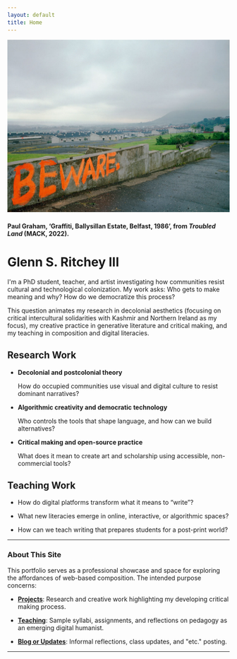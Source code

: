 ```yaml
---
layout: default
title: Home
---
```


<img title="Paul Graham, ‘Graffiti, Ballysillan Estate, Belfast, 1986’, from Troubled Land (MACK, 2022)." alt="Graffitti reading 'BEWARE' on the wall of a housing estate in Belfast, NI, taken by Paul Graham in 1986." src="assets/images/graham-beware.jpg" width="800">

#### Paul Graham, ‘Graffiti, Ballysillan Estate, Belfast, 1986’, from _Troubled Land_ (MACK, 2022).

# Glenn S. Ritchey III

I'm a PhD student, teacher, and artist investigating how communities resist cultural and technological colonization. My work asks: Who gets to make meaning and why? How do we democratize this process?

This question animates my research in decolonial aesthetics (focusing on critical intercultural solidarities with Kashmir and Northern Ireland as my focus), my creative practice in generative literature and critical making, and my teaching in composition and digital literacies.

## Research Work

- __Decolonial and postcolonial theory__

    How do occupied communities use visual and digital culture to resist dominant narratives?

- __Algorithmic creativity and democratic technology__

    Who controls the tools that shape language, and how can we build alternatives?

- __Critical making and open-source practice__
    
    What does it mean to create art and scholarship using accessible, non-commercial tools?

## Teaching Work

- How do digital platforms transform what it means to “write”?

- What new literacies emerge in online, interactive, or algorithmic spaces?

- How can we teach writing that prepares students for a post-print world?

---

### **About This Site**

This portfolio serves as a professional showcase and space for exploring the affordances of web-based composition. The intended purpose concerns:

- **[Projects](projects/index.md)**: Research and creative work highlighting my developing critical making process.

- **[Teaching](teaching/index.md)**: Sample syllabi, assignments, and reflections on pedagogy as an emerging digital humanist.

- **[Blog or Updates](blog/index.md)**: Informal reflections, class updates, and "etc." posting.

---